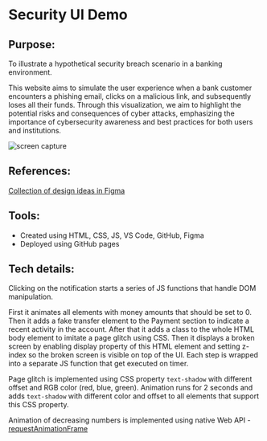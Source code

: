# Security UI Demo

## Purpose:

To illustrate a hypothetical security breach scenario in a banking environment.

This website aims to simulate the user experience when a bank customer encounters a phishing email, clicks on a malicious link, and subsequently loses all their funds. Through this visualization, we aim to highlight the potential risks and consequences of cyber attacks, emphasizing the importance of cybersecurity awareness and best practices for both users and institutions.

![screen capture](screenshots/glitch.gif)

## References:

[Collection of design ideas in Figma](https://www.figma.com/design/V4yBgXcdnICrI2Aj7Uretp/Bank-account-references?node-id=0-1&t=45Oh1rioxwNgbPWd-1)

## Tools:

- Created using HTML, CSS, JS, VS Code, GitHub, Figma
- Deployed using GitHub pages

## Tech details:

Clicking on the notification starts a series of JS functions that handle DOM manipulation.

First it animates all elements with money amounts that should be set to 0. Then it adds a fake transfer element to the Payment section to indicate a recent activity in the account. After that it adds a class to the whole HTML body element to imitate a page glitch using CSS. Then it displays a broken screen by enabling display property of this HTML element and setting z-index so the broken screen is visible on top of the UI. Each step is wrapped into a separate JS function that get executed on timer.

Page glitch is implemented using CSS property `text-shadow` with different offset and RGB color (red, blue, green). Animation runs for 2 seconds and adds `text-shadow` with different color and offset to all elements that support this CSS property.

Animation of decreasing numbers is implemented using native Web API - [requestAnimationFrame](https://developer.mozilla.org/en-US/docs/Web/API/Window/requestAnimationFrame)
